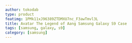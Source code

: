 ```yaml
---
author: tokodab
type: product
featimg: 1PMk11xJ96389ZTDMXU7nc_F3awTmvl3L
title: Avatar The Legend of Aang Samsung Galaxy S9 Case
tags: [samsung, galaxy, s9]
category: [samsung]
---
```

